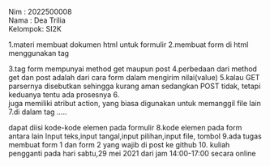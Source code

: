 Nim : 2022500008<br>
Nama : Dea Trilia<br>
Kelompok: SI2K<br>

1.materi membuat dokumen html untuk formulir
2.membuat form di html menggunakan tag <form></form>
3.tag form mempunyai method get maupun post
4.perbedaan dari method get dan post adalah dari cara form dalam mengirim nilai(value)
5.kalau GET parsernya disebutkan sehingga kurang aman sedangkan POST tidak, tetapi keduanya tentu ada prosesnya
6.<form> juga memiliki atribut action, yang biasa digunakan untuk memanggil file lain
7.di dalam tag <form>.....</form> dapat diisi kode-kode elemen pada formulir
8.kode elemen pada form antara lain Input teks,input tangal,input pilihan,input file, tombol
9.ada tugas membuat form 1 dan form 2 yang wajib di post ke github
10. kuliah pengganti pada hari sabtu,29 mei 2021 dari jam 14:00-17:00 secara online
